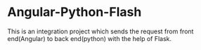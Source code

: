 # Angular-Python-Flash
This is an integration project which sends the request from front end(Angular) to back end(python) with the help of Flask.
